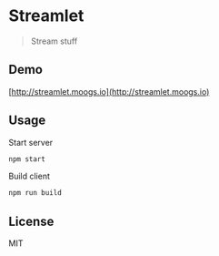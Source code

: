 # Streamlet

> Stream stuff

## Demo

[http://streamlet.moogs.io](http://streamlet.moogs.io)

## Usage

Start server

```bash
npm start
```

Build client

```bash
npm run build
```

## License

MIT
